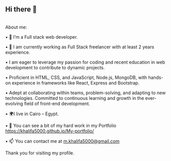 ## Hi there 👋
         
About me:

•	🔭 I’m a Full stack web developer.

•	🌱 I am currently working as Full Stack freelancer with at least 2 years experience.

•	I am eager to leverage my passion for coding and recent education in web development to contribute to dynamic projects. 

• Proficient in HTML, CSS, and JavaScript, Node.js, MongoDB,  with hands-on experience in frameworks like React, Express and Bootstrap.

• Adept at collaborating within teams, problem-solving, and adapting to new technologies. Committed to continuous learning and growth in the ever-evolving field of front-end development.

•	🌍I live in Cairo – Egypt.

•	📁 You can see a bit of my hard work in my Portfolio
https://khalifa5000.github.io/My-portfolio/

•	📫 You can contact me at m.khalifa5000@gmail.com


Thank you for visiting my profile.



